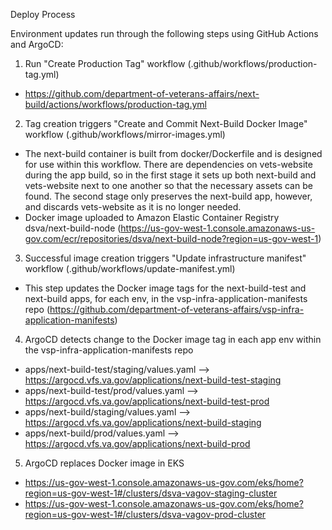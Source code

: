 Deploy Process

Environment updates run through the following steps using GitHub Actions and ArgoCD:

1. Run "Create Production Tag" workflow (.github/workflows/production-tag.yml)
  - https://github.com/department-of-veterans-affairs/next-build/actions/workflows/production-tag.yml
2. Tag creation triggers "Create and Commit Next-Build Docker Image" workflow (.github/workflows/mirror-images.yml)
  - The next-build container is built from docker/Dockerfile and is designed for use within this workflow. There are dependencies on vets-website during the app build, so in the first stage it sets up both next-build and vets-website next to one another so that the necessary assets can be found. The second stage only preserves the next-build app, however, and discards vets-website as it is no longer needed.
  - Docker image uploaded to Amazon Elastic Container Registry dsva/next-build-node (https://us-gov-west-1.console.amazonaws-us-gov.com/ecr/repositories/dsva/next-build-node?region=us-gov-west-1)
3. Successful image creation triggers "Update infrastructure manifest" workflow (.github/workflows/update-manifest.yml)
  - This step updates the Docker image tags for the next-build-test and next-build apps, for each env, in the vsp-infra-application-manifests repo (https://github.com/department-of-veterans-affairs/vsp-infra-application-manifests)
4. ArgoCD detects change to the Docker image tag in each app env within the vsp-infra-application-manifests repo
  - apps/next-build-test/staging/values.yaml --> https://argocd.vfs.va.gov/applications/next-build-test-staging
  - apps/next-build-test/prod/values.yaml --> https://argocd.vfs.va.gov/applications/next-build-test-prod
  - apps/next-build/staging/values.yaml --> https://argocd.vfs.va.gov/applications/next-build-staging
  - apps/next-build/prod/values.yaml --> https://argocd.vfs.va.gov/applications/next-build-prod
5. ArgoCD replaces Docker image in EKS
  - https://us-gov-west-1.console.amazonaws-us-gov.com/eks/home?region=us-gov-west-1#/clusters/dsva-vagov-staging-cluster
  - https://us-gov-west-1.console.amazonaws-us-gov.com/eks/home?region=us-gov-west-1#/clusters/dsva-vagov-prod-cluster
